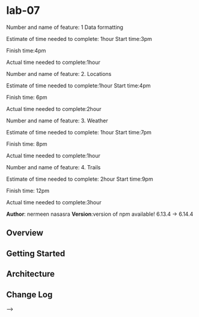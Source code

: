 # lab-07
Number and name of feature: 1 Data formatting

Estimate of time needed to complete: 1hour
Start time:3pm

Finish time:4pm

Actual time needed to complete:1hour


Number and name of feature: 2. Locations

Estimate of time needed to complete:1hour
Start time:4pm

Finish time: 6pm

Actual time needed to complete:2hour


Number and name of feature: 3. Weather

Estimate of time needed to complete: 1hour
Start time:7pm

Finish time: 8pm

Actual time needed to complete:1hour


Number and name of feature: 4. Trails

Estimate of time needed to complete: 2hour
Start time:9pm

Finish time: 12pm

Actual time needed to complete:3hour


**Author**: nermeen nasasra
**Version**:version of npm available! 6.13.4 → 6.14.4

## Overview
<!-- Provide a high level overview of what this application is and why you are building it, beyond the fact that it's an assignment for this class. (i.e. What's your problem domain?) -->

## Getting Started
<!-- What are the steps that a user must take in order to build this app on their own machine and get it running? -->

## Architecture
<!-- Provide a detailed description of the application design. What technologies (languages, libraries, etc) you're using, and any other relevant design information. -->

## Change Log
<!-- Use this area to document the iterative changes made to your application as each feature is successfully implemented. Use time stamps. Here's an examples:

01-01-2001 4:59pm - Application now has a fully-functional express server, with a GET route for the location resource.

## Credits and Collaborations
<!-- Give credit (and a link) to other people or resources that helped you build this application. -->
-->